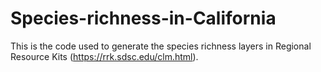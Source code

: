 # Species-richness-in-California
This is the code used to generate the species richness layers in Regional Resource Kits (https://rrk.sdsc.edu/clm.html).
